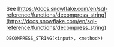 See [https://docs.snowflake.com/en/sql-reference/functions/decompress_string](https://docs.snowflake.com/en/sql-reference/functions/decompress_string)
```
DECOMPRESS_STRING(<input>, <method>)
```
